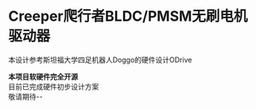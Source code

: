 # Creeper爬行者BLDC/PMSM无刷电机驱动器  
本设计参考斯坦福大学四足机器人Doggo的硬件设计ODrive  

**本项目软硬件完全开源**  
目前已完成硬件初步设计方案  
敬请期待--
